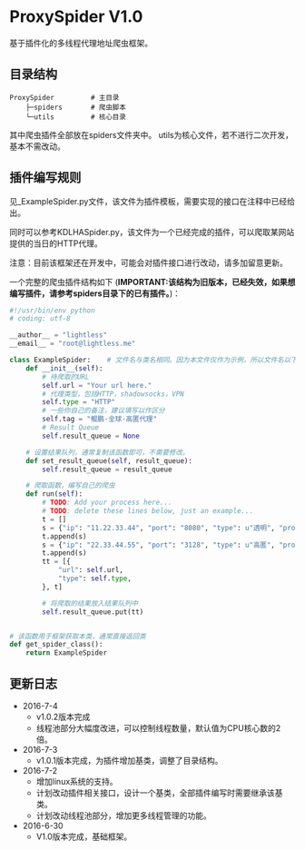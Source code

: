 # ProxySpider V1.0
基于插件化的多线程代理地址爬虫框架。

## 目录结构
```
ProxySpider         # 主目录
    ├─spiders       # 爬虫脚本
    └─utils         # 核心目录
```
其中爬虫插件全部放在spiders文件夹中。
utils为核心文件，若不进行二次开发，基本不需改动。

## 插件编写规则
见_ExampleSpider.py文件，该文件为插件模板，需要实现的接口在注释中已经给出。

同时可以参考KDLHASpider.py，该文件为一个已经完成的插件，可以爬取某网站提供的当日的HTTP代理。

注意：目前该框架还在开发中，可能会对插件接口进行改动，请多加留意更新。

一个完整的爬虫插件结构如下
(**IMPORTANT:该结构为旧版本，已经失效，如果想编写插件，请参考spiders目录下的已有插件。**)：
```python
#!/usr/bin/env python
# coding: utf-8

__author__ = "lightless"
__email__ = "root@lightless.me"

class ExampleSpider:    # 文件名与类名相同。因为本文件仅作为示例，所以文件名以下划线开头，在编写自己的插件时请注意，以下划线开头的插件文件是不会被加载进框架的。
    def __init__(self):
        # 待爬取的URL
        self.url = "Your url here."
        # 代理类型，包括HTTP，shadowsocks，VPN
        self.type = "HTTP"
        # 一些你自己的备注，建议填写以作区分
        self.tag = "鲲鹏-全球-高匿代理"
        # Result Queue
        self.result_queue = None

    # 设置结果队列，通常复制该函数即可，不需要修改。
    def set_result_queue(self, result_queue):
        self.result_queue = result_queue

    # 爬取函数，编写自己的爬虫
    def run(self):
        # TODO: Add your process here...
        # TODO: delete these lines below, just an example...
        t = []
        s = {"ip": "11.22.33.44", "port": "8080", "type": u"透明", "protocol": "HTTP", "location": u"Taiwan", "time": "2.6"}
        t.append(s)
        s = {"ip": "22.33.44.55", "port": "3128", "type": u"高匿", "protocol": "HTTPS", "location": u"江苏省南京市 联通", "time": "5"}
        t.append(s)
        tt = [{
            "url": self.url,
            "type": self.type,
        }, t]

        # 将爬取的结果放入结果队列中
        self.result_queue.put(tt)


# 该函数用于框架获取本类，通常直接返回类
def get_spider_class():
    return ExampleSpider
```

## 更新日志
* 2016-7-4
    * v1.0.2版本完成
    * 线程池部分大幅度改进，可以控制线程数量，默认值为CPU核心数的2倍。
* 2016-7-3
    * v1.0.1版本完成，为插件增加基类，调整了目录结构。
* 2016-7-2 
    * 增加linux系统的支持。
    * 计划改动插件相关接口，设计一个基类，全部插件编写时需要继承该基类。
    * 计划改动线程池部分，增加更多线程管理的功能。
* 2016-6-30 
    * V1.0版本完成，基础框架。


